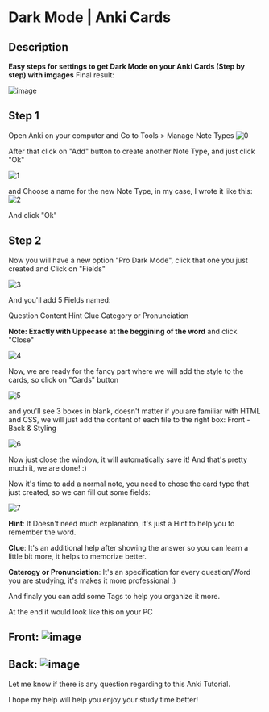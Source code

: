 # Dark Mode | Anki Cards
## Description
**Easy steps for settings to get Dark Mode on your Anki Cards (Step by step) with imgages**
Final result:

<img alt="image" src="https://user-images.githubusercontent.com/25715005/193287377-e20b9ba0-c779-45c8-ae46-0f87d9d28370.png">

## Step 1
Open Anki on your computer and Go to Tools > Manage Note Types
![0](https://user-images.githubusercontent.com/25715005/193285892-d8f75dc4-1c53-4c7a-a995-5ec9b0186d2c.png)

After that click on "Add" button to create another Note Type, and just click "Ok"

![1](https://user-images.githubusercontent.com/25715005/193286081-5d48f442-284e-482c-a17b-d2fb3f7423c7.png)

and Choose a name for the new Note Type, in my case, I wrote it like this:
![2](https://user-images.githubusercontent.com/25715005/193286152-c2bc1228-947b-4aae-89e0-1a0face3a33d.png)


And click "Ok"
## Step 2
Now you will have a new option "Pro Dark Mode", click that one you just created and Click on "Fields"

![3](https://user-images.githubusercontent.com/25715005/193286284-b4fec950-b0ae-4158-9565-6a0b001393a4.png)

And you'll add 5 Fields named:

Question
Content
Hint
Clue
Category or Pronunciation

**Note: Exactly with Uppecase at the beggining of the word** and click "Close"

![4](https://user-images.githubusercontent.com/25715005/193286694-a414e990-8c9b-4283-876a-49d7641ba39f.png)

Now, we are ready for the fancy part where we will add the style to the cards, so click on "Cards" button


![5](https://user-images.githubusercontent.com/25715005/193286731-63ce9c42-72fe-4475-b910-466ad0a51b15.png)

and you'll see 3 boxes in blank, doesn't matter if you are familiar with HTML and CSS, we will just add the content of each file to the right box:
Front - Back & Styling

![6](https://user-images.githubusercontent.com/25715005/193286766-e7bede19-1458-4fa9-8de8-854ee194cca3.png)

Now just close the window, it will automatically save it!
And that's pretty much it, we are done! :) 

Now it's time to add a normal note, you need to chose the card type that just created, so we can fill out some fields:

![7](https://user-images.githubusercontent.com/25715005/193287094-f9d58fee-b53b-46a0-a4f1-1a798d4431e8.png)


**Hint**: It Doesn't need much explanation, it's just a Hint to help you to remember the word.

**Clue**: It's an additional help after showing the answer so you can learn a little bit more, it helps to memorize better.

**Caterogy or Pronunciation**: It's an specification for every question/Word you are studying, it's makes it more professional :)

And finaly you can add some Tags to help you organize it more.

At the end it would look like this on your PC

## Front: <img alt="image" src="https://user-images.githubusercontent.com/25715005/193287237-5454a99c-1ecc-4544-b918-dcc9c5d7484d.png">

## Back: <img alt="image" src="https://user-images.githubusercontent.com/25715005/193287290-465e3f3d-0eb0-491e-b251-73ed805772a1.png">


Let me know if there is any question regarding to this Anki Tutorial.

I hope my help will help you enjoy your study time better!
